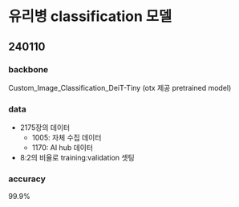 # 유리병 classification 모델

## 240110
### backbone
Custom_Image_Classification_DeiT-Tiny (otx 제공 pretrained model)
### data
- 2175장의 데이터
  - 1005: 자체 수집 데이터
  - 1170: AI hub 데이터
- 8:2의 비율로 training:validation 셋팅
### accuracy
99.9%


<!-- ## 240104
### backbone
Custom_Image_Classification_EfficientNet-V2-S (otx 제공 pretrained model)
### data
- 1000장의 데이터
  - 500장: 자체 수집 데이터
  - 500장: AI hub 데이터
- 8:2의 비율로 training:validation 셋팅
### accuracy
97.0% -->

